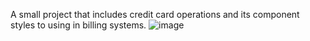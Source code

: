 A small project that includes credit card operations and its component styles to using in billing systems.
![image](https://user-images.githubusercontent.com/65543042/213920601-eece4730-6dc6-49b3-be1d-32b33c22cae3.png)
